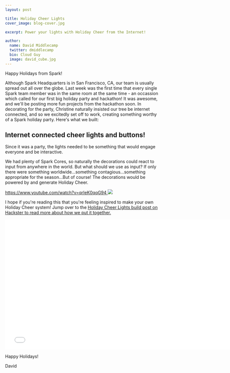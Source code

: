 ```yaml
---
layout: post

title: Holiday Cheer Lights
cover_image: blog-cover.jpg

excerpt: Power your lights with Holiday Cheer from the Internet!

author:
  name: David Middlecamp
  twitter: dmiddlecamp
  bio: Cloud Guy
  image: david_cube.jpg
---
```


Happy Holidays from Spark!

Although Spark Headquarters is in San Francisco, CA, our team is usually spread out all over the globe. Last week was the first time that every single Spark team member was in the same room at the same time - an occassion which called for our first big holiday party and hackathon!  It was awesome, and we'll be posting more fun projects from the hackathon soon.  In decorating for the party, Christine naturally insisted our tree be internet connected, and so we excitedly set off to work, creating something worthy of a Spark holiday party.  Here's what we built:


Internet connected cheer lights and buttons!
----------

Since it was a party, the lights needed to be something that would engage everyone and be interactive.  

We had plenty of Spark Cores, so naturally the decorations could react to input from anywhere in the world. But what should we use as input? If only there were something worldwide...something contagious...something appropriate for the season...But of course!  The decorations would be powered by and generate Holiday Cheer.

<div class="full">
<a href="http://www.hackster.io/middleca/holiday-cheer-lights">
https://www.youtube.com/watch?v=qrIeK0qqG94
    <img src="{{ site.url }}/images/20141212/tree_crop.png">
</a>
</div>

I hope if you're reading this that you're feeling inspired to make your own Holiday Cheer system!  Jump over to the <a href="http://www.hackster.io/middleca/holiday-cheer-lights">Holiday Cheer Lights build post on Hackster to read more about how we put it together.</a>

<iframe class="full" width="750" height="422" src="//www.youtube.com/embed/qrIeK0qqG94" frameborder="0" allowfullscreen>&nbsp;</iframe>

Happy Holidays!

David
